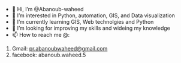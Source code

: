 - 👋 Hi, I’m @Abanoub-waheed
- 👀 I’m interested in Python, automation, GIS, and Data visualization
- 🌱 I’m currently learning GIS, Web technolgies and Python 
- 💞️ I’m looking for improving my skills and wideing my knowledge
- 📫 How to reach me @:
1. Gmail: pr.abanoubwaheed@gmail.com
2. facebook: abanoub.waheed.5

<!---
Abanoub-waheed/Abanoub-waheed is a ✨ special ✨ repository because its `README.md` (this file) appears on your GitHub profile.
You can click the Preview link to take a look at your changes.
--->
